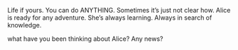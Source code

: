Life if yours. You can do ANYTHING. Sometimes it’s just not clear how. Alice is ready for any adventure. She’s always learning. Always in search of knowledge.

what have you been thinking about Alice? Any news?
